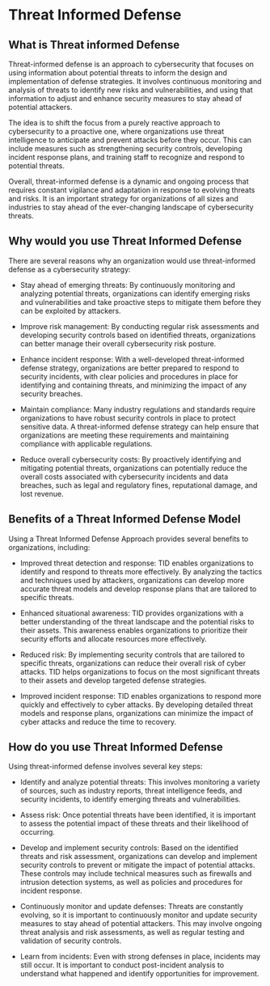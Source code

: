 # Threat Informed Defense #

## What is Threat informed Defense ##

Threat-informed defense is an approach to cybersecurity that focuses on using information about potential threats to inform the design and implementation of defense strategies. It involves continuous monitoring and analysis of threats to identify new risks and vulnerabilities, and using that information to adjust and enhance security measures to stay ahead of potential attackers.

The idea is to shift the focus from a purely reactive approach to cybersecurity to a proactive one, where organizations use threat intelligence to anticipate and prevent attacks before they occur. This can include measures such as strengthening security controls, developing incident response plans, and training staff to recognize and respond to potential threats.

Overall, threat-informed defense is a dynamic and ongoing process that requires constant vigilance and adaptation in response to evolving threats and risks. It is an important strategy for organizations of all sizes and industries to stay ahead of the ever-changing landscape of cybersecurity threats.

## Why would you use Threat Informed Defense ##

There are several reasons why an organization would use threat-informed defense as a cybersecurity strategy:

* Stay ahead of emerging threats: By continuously monitoring and analyzing potential threats, organizations can identify emerging risks and vulnerabilities and take proactive steps to mitigate them before they can be exploited by attackers.

* Improve risk management: By conducting regular risk assessments and developing security controls based on identified threats, organizations can better manage their overall cybersecurity risk posture.

* Enhance incident response: With a well-developed threat-informed defense strategy, organizations are better prepared to respond to security incidents, with clear policies and procedures in place for identifying and containing threats, and minimizing the impact of any security breaches.

* Maintain compliance: Many industry regulations and standards require organizations to have robust security controls in place to protect sensitive data. A threat-informed defense strategy can help ensure that organizations are meeting these requirements and maintaining compliance with applicable regulations.

* Reduce overall cybersecurity costs: By proactively identifying and mitigating potential threats, organizations can potentially reduce the overall costs associated with cybersecurity incidents and data breaches, such as legal and regulatory fines, reputational damage, and lost revenue.

## Benefits of a Threat Informed Defense Model ##
Using a Threat Informed Defense Approach provides several benefits to organizations, including:

* Improved threat detection and response: TID enables organizations to identify and respond to threats more effectively. By analyzing the tactics and techniques used by attackers, organizations can develop more accurate threat models and develop response plans that are tailored to specific threats.

* Enhanced situational awareness: TID provides organizations with a better understanding of the threat landscape and the potential risks to their assets. This awareness enables organizations to prioritize their security efforts and allocate resources more effectively.

* Reduced risk: By implementing security controls that are tailored to specific threats, organizations can reduce their overall risk of cyber attacks. TID helps organizations to focus on the most significant threats to their assets and develop targeted defense strategies.

* Improved incident response: TID enables organizations to respond more quickly and effectively to cyber attacks. By developing detailed threat models and response plans, organizations can minimize the impact of cyber attacks and reduce the time to recovery.

## How do you use Threat Informed Defense ##

Using threat-informed defense involves several key steps:

* Identify and analyze potential threats: This involves monitoring a variety of sources, such as industry reports, threat intelligence feeds, and security incidents, to identify emerging threats and vulnerabilities.

* Assess risk: Once potential threats have been identified, it is important to assess the potential impact of these threats and their likelihood of occurring.

* Develop and implement security controls: Based on the identified threats and risk assessment, organizations can develop and implement security controls to prevent or mitigate the impact of potential attacks. These controls may include technical measures such as firewalls and intrusion detection systems, as well as policies and procedures for incident response.

* Continuously monitor and update defenses: Threats are constantly evolving, so it is important to continuously monitor and update security measures to stay ahead of potential attackers. This may involve ongoing threat analysis and risk assessments, as well as regular testing and validation of security controls.

* Learn from incidents: Even with strong defenses in place, incidents may still occur. It is important to conduct post-incident analysis to understand what happened and identify opportunities for improvement.

